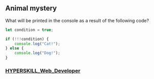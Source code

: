 ## Animal mystery

What will be printed in the console as a result of the following code?

```javascript
let condition = true; 

if (!!!condition) {
    console.log("Cat!");
} else {
    console.log("Dog!");
}
```

### [HYPERSKILL_Web_Developer](https://github.com/kakanew/HYPERSKILL_Web_Developer)

